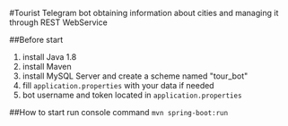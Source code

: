 #Tourist Telegram bot
obtaining information about cities and managing it through REST WebService

##Before start
1. install Java 1.8
2. install Maven
3. install MySQL Server and create a scheme named "tour_bot"
4. fill `application.properties` with your data if needed
5. bot username and token located in `application.properties`

##How to start
run console command `mvn spring-boot:run`



